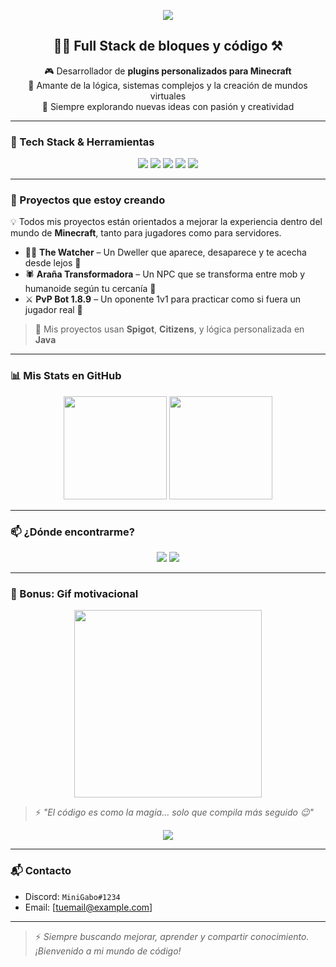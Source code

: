 <!-- Banner animado arriba -->
<p align="center">
  <img src="https://capsule-render.vercel.app/api?type=waving&color=gradient&height=200&section=header&text=¡Hola,%20soy%20MiniGabo!&fontSize=40&fontAlignY=35&desc=Desarrollador%20de%20plugins%20Minecraft&descAlignY=60&descAlign=50" />
</p>

<!-- Presentación -->
<h2 align="center">👨‍💻 Full Stack de bloques y código ⚒️</h2>

<p align="center">
  🎮 Desarrollador de <strong>plugins personalizados para Minecraft</strong> <br/>
  🧩 Amante de la lógica, sistemas complejos y la creación de mundos virtuales<br/>
  🚀 Siempre explorando nuevas ideas con pasión y creatividad
</p>

---

### 🧰 Tech Stack & Herramientas

<p align="center">
  <img src="https://img.shields.io/badge/Java-%23ED8B00.svg?style=for-the-badge&logo=java&logoColor=white" />
  <img src="https://img.shields.io/badge/Spigot-FFA500?style=for-the-badge&logo=spigotmc&logoColor=white" />
  <img src="https://img.shields.io/badge/Minecraft-62B47A?style=for-the-badge&logo=minecraft&logoColor=white" />
  <img src="https://img.shields.io/badge/Python-3776AB?style=for-the-badge&logo=python&logoColor=white" />
  <img src="https://img.shields.io/badge/Git-F05032?style=for-the-badge&logo=git&logoColor=white" />
</p>

---

### 🧪 Proyectos que estoy creando

💡 Todos mis proyectos están orientados a mejorar la experiencia dentro del mundo de **Minecraft**, tanto para jugadores como para servidores.

- 🕵️‍♂️ **The Watcher** – Un Dweller que aparece, desaparece y te acecha desde lejos 👀  
- 🕷️ **Araña Transformadora** – Un NPC que se transforma entre mob y humanoide según tu cercanía 🧟  
- ⚔️ **PvP Bot 1.8.9** – Un oponente 1v1 para practicar como si fuera un jugador real 🥷  

> 🤖 Mis proyectos usan **Spigot**, **Citizens**, y lógica personalizada en **Java**

---

### 📊 Mis Stats en GitHub

<p align="center">
  <img src="https://github-readme-stats.vercel.app/api?username=MiniGabo&show_icons=true&theme=radical&hide_title=true" height="165">
  <img src="https://github-readme-stats.vercel.app/api/top-langs/?username=MiniGabo&layout=compact&theme=radical&hide_title=true" height="165">
</p>

---

### 📫 ¿Dónde encontrarme?

<p align="center">
  <a href="https://discord.com/users/TuDiscordID"><img src="https://img.shields.io/badge/Discord-%237289DA.svg?style=for-the-badge&logo=discord&logoColor=white" /></a>
  <a href="mailto:tuemail@example.com"><img src="https://img.shields.io/badge/Email-%23D14836.svg?style=for-the-badge&logo=gmail&logoColor=white" /></a>
</p>

---

### 🎉 Bonus: Gif motivacional

<p align="center">
  <img src="https://media.giphy.com/media/iIqmM5tTjmpOB9mpbn/giphy.gif" width="300"/>
</p>

> ⚡ *"El código es como la magia... solo que compila más seguido 😉"*

<!-- Footer decorativo -->
<p align="center">
  <img src="https://capsule-render.vercel.app/api?type=waving&color=gradient&height=120&section=footer"/>
</p>


---

### 📬 Contacto
- Discord: `MiniGabo#1234`
- Email: [tuemail@example.com]

---

> ⚡ *Siempre buscando mejorar, aprender y compartir conocimiento. ¡Bienvenido a mi mundo de código!*
